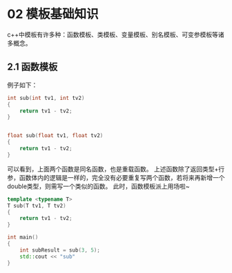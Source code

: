 # 02 模板基础知识
c++中模板有许多种：函数模板、类模板、变量模板、别名模板、可变参模板等诸多概念。
## 2.1 函数模板
例子如下：
```cpp
int sub(int tv1, int tv2) 
{
	return tv1 - tv2;
}


float sub(float tv1, float tv2) 
{
	return tv1 - tv2;
}
```
可以看到，上面两个函数是同名函数，也是重载函数。
上述函数除了返回类型+行参，函数体内的逻辑是一样的，完全没有必要重复写两个函数，若将来再新增一个double类型，则需写一个类似的函数。
此时，函数模板派上用场啦~
```cpp
template <typename T>
T sub(T tv1, T tv2)
{
	return tv1 - tv2;
}

int main()
{
	int subResult = sub(3, 5);
	std::cout << "sub"
}
```